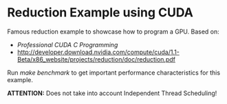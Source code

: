 # Reduction Example using CUDA
Famous reduction example to showcase how to program a GPU.
Based on:
  * *Professional CUDA C Programming*
  * http://developer.download.nvidia.com/compute/cuda/1.1-Beta/x86_website/projects/reduction/doc/reduction.pdf

Run *make benchmark* to get important performance characteristics for this example.

**ATTENTION:** Does not take into account Independent Thread Scheduling!

